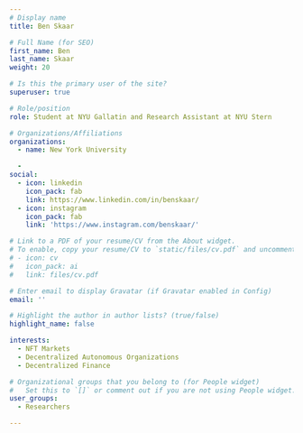 ```yaml
---
# Display name
title: Ben Skaar

# Full Name (for SEO)
first_name: Ben
last_name: Skaar
weight: 20

# Is this the primary user of the site?
superuser: true

# Role/position
role: Student at NYU Gallatin and Research Assistant at NYU Stern

# Organizations/Affiliations
organizations:
  - name: New York University

  - 
social:
  - icon: linkedin
    icon_pack: fab
    link: https://www.linkedin.com/in/benskaar/
  - icon: instagram
    icon_pack: fab
    link: 'https://www.instagram.com/benskaar/' 

# Link to a PDF of your resume/CV from the About widget.
# To enable, copy your resume/CV to `static/files/cv.pdf` and uncomment the lines below.
# - icon: cv
#   icon_pack: ai
#   link: files/cv.pdf

# Enter email to display Gravatar (if Gravatar enabled in Config)
email: ''

# Highlight the author in author lists? (true/false)
highlight_name: false

interests:
  - NFT Markets
  - Decentralized Autonomous Organizations
  - Decentralized Finance

# Organizational groups that you belong to (for People widget)
#   Set this to `[]` or comment out if you are not using People widget.
user_groups:
  - Researchers

---
```

